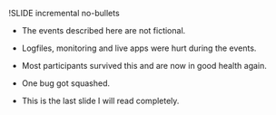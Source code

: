 !SLIDE incremental no-bullets

* The events described here are not fictional.
* Logfiles, monitoring and live apps were hurt during the events.
* Most participants survived this and are now in good health again.

* One bug got squashed.

* This is the last slide I will read completely.

